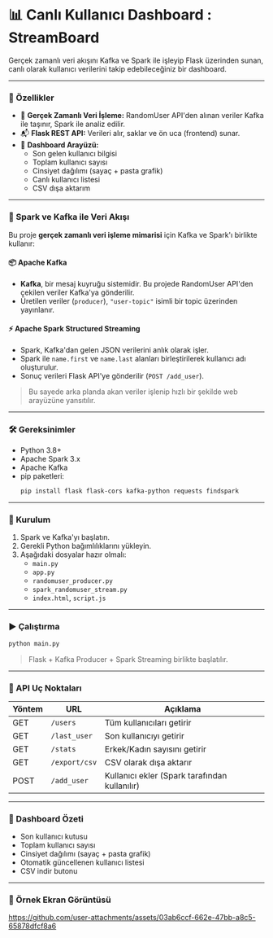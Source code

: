 
# 📊 Canlı Kullanıcı Dashboard : StreamBoard

Gerçek zamanlı veri akışını Kafka ve Spark ile işleyip Flask üzerinden sunan, canlı olarak kullanıcı verilerini takip edebileceğiniz bir dashboard.

---

### 🚀 Özellikler

- 🎯 **Gerçek Zamanlı Veri İşleme:** RandomUser API'den alınan veriler Kafka ile taşınır, Spark ile analiz edilir.
- 📬 **Flask REST API:** Verileri alır, saklar ve ön uca (frontend) sunar.
- 👥 **Dashboard Arayüzü:**
  - Son gelen kullanıcı bilgisi
  - Toplam kullanıcı sayısı
  - Cinsiyet dağılımı (sayaç + pasta grafik)
  - Canlı kullanıcı listesi
  - CSV dışa aktarım

---

### 🧠 Spark ve Kafka ile Veri Akışı

Bu proje **gerçek zamanlı veri işleme mimarisi** için Kafka ve Spark'ı birlikte kullanır:

#### 📦 Apache Kafka

- **Kafka**, bir mesaj kuyruğu sistemidir. Bu projede RandomUser API'den çekilen veriler Kafka'ya gönderilir.
- Üretilen veriler (`producer`), `"user-topic"` isimli bir topic üzerinden yayınlanır.

#### ⚡ Apache Spark Structured Streaming

- Spark, Kafka'dan gelen JSON verilerini anlık olarak işler.
- Spark ile `name.first` ve `name.last` alanları birleştirilerek kullanıcı adı oluşturulur.
- Sonuç verileri Flask API'ye gönderilir (`POST /add_user`).

> Bu sayede arka planda akan veriler işlenip hızlı bir şekilde web arayüzüne yansıtılır.

---

### 🛠 Gereksinimler

- Python 3.8+
- Apache Spark 3.x
- Apache Kafka
- pip paketleri:
  ```bash
  pip install flask flask-cors kafka-python requests findspark
  ```

---

### 🔧 Kurulum

1. Spark ve Kafka'yı başlatın.
2. Gerekli Python bağımlılıklarını yükleyin.
3. Aşağıdaki dosyalar hazır olmalı:
   - `main.py`
   - `app.py`
   - `randomuser_producer.py`
   - `spark_randomuser_stream.py`
   - `index.html`, `script.js`

---

### ▶️ Çalıştırma

```bash
python main.py
```

> Flask + Kafka Producer + Spark Streaming birlikte başlatılır.

---

### 📁 API Uç Noktaları

| Yöntem | URL               | Açıklama                 |
|--------|-------------------|--------------------------|
| GET    | `/users`          | Tüm kullanıcıları getirir |
| GET    | `/last_user`      | Son kullanıcıyı getirir   |
| GET    | `/stats`          | Erkek/Kadın sayısını getirir |
| GET    | `/export/csv`     | CSV olarak dışa aktarır  |
| POST   | `/add_user`       | Kullanıcı ekler (Spark tarafından kullanılır) |

---

### 📸 Dashboard Özeti

- Son kullanıcı kutusu
- Toplam kullanıcı sayısı
- Cinsiyet dağılımı (sayaç + pasta grafik)
- Otomatik güncellenen kullanıcı listesi
- CSV indir butonu

---

### 📂 Örnek Ekran Görüntüsü



https://github.com/user-attachments/assets/03ab6ccf-662e-47bb-a8c5-65878dfcf8a6


